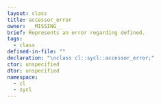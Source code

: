```yaml
---
layout: class
title: accessor_error
owner: __MISSING__
brief: Represents an error regarding defined.
tags:
  - class
defined-in-file: ""
declaration: "\nclass cl::sycl::accessor_error;"
ctor: unspecified
dtor: unspecified
namespace:
  - cl
  - sycl
---
```

